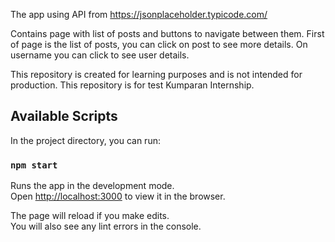 The app using API from https://jsonplaceholder.typicode.com/

Contains page with list of posts and buttons to navigate between them.
First of page is the list of posts, you can click on post to see more details. On username you can click to see user details.

This repository is created for learning purposes and is not intended for production.
This repository is for test Kumparan Internship.

## Available Scripts

In the project directory, you can run:

### `npm start`

Runs the app in the development mode.<br />
Open [http://localhost:3000](http://localhost:3000) to view it in the browser.

The page will reload if you make edits.<br />
You will also see any lint errors in the console.
